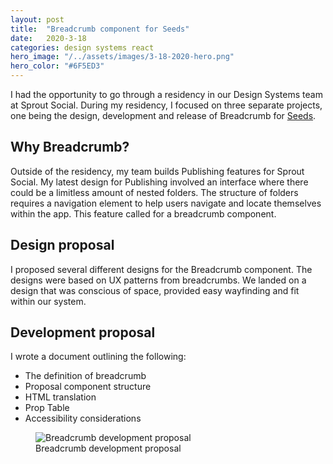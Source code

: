 ```yaml
---
layout: post
title:  "Breadcrumb component for Seeds"
date:   2020-3-18
categories: design systems react
hero_image: "/../assets/images/3-18-2020-hero.png"
hero_color: "#6F5ED3"
---
```


I had the opportunity to go through a residency in our Design Systems team at Sprout Social. During my residency, I focused on three separate projects, one being the design, development and release of Breadcrumb for [Seeds](https://seeds.sproutsocial.com "Sprout Social's Seeds").

## Why Breadcrumb?
Outside of the residency, my team builds Publishing features for Sprout Social. My latest design for Publishing involved an interface where there could be a limitless amount of nested folders. The structure of folders requires a navigation element to help users navigate and locate themselves within the app. This feature called for a breadcrumb component.

## Design proposal
I proposed several different designs for the Breadcrumb component. The designs were based on UX patterns from breadcrumbs. We landed on a design that was conscious of space, provided easy wayfinding and fit within our system.

## Development proposal

I wrote a document outlining the following:
* The definition of breadcrumb
* Proposal component structure
* HTML translation
* Prop Table
* Accessibility considerations

<figure>
	<img src="{{ site.baseurl }}/assets/images/breadcrumb-1.png" title="Breadcrumb development proposal" />
	<figcaption class="media-caption center">Breadcrumb development proposal</figcaption>
</figure>